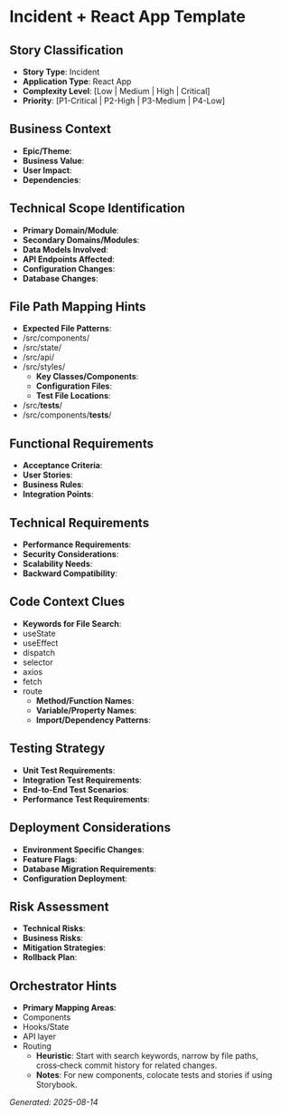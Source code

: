 # Incident + React App Template


## Story Classification
- **Story Type**: Incident
- **Application Type**: React App
- **Complexity Level**: [Low | Medium | High | Critical]
- **Priority**: [P1-Critical | P2-High | P3-Medium | P4-Low]


## Business Context
- **Epic/Theme**: 
- **Business Value**: 
- **User Impact**: 
- **Dependencies**:


## Technical Scope Identification
- **Primary Domain/Module**: 
- **Secondary Domains/Modules**: 
- **Data Models Involved**: 
- **API Endpoints Affected**: 
- **Configuration Changes**: 
- **Database Changes**:


## File Path Mapping Hints
- **Expected File Patterns**:
- /src/components/
- /src/state/
- /src/api/
- /src/styles/
    - **Key Classes/Components**: 
    - **Configuration Files**: 
    - **Test File Locations**:
- /src/__tests__/
- /src/components/__tests__/


## Functional Requirements
- **Acceptance Criteria**: 
- **User Stories**: 
- **Business Rules**: 
- **Integration Points**:


## Technical Requirements
- **Performance Requirements**: 
- **Security Considerations**: 
- **Scalability Needs**: 
- **Backward Compatibility**:


## Code Context Clues
- **Keywords for File Search**:
- useState
- useEffect
- dispatch
- selector
- axios
- fetch
- route
    - **Method/Function Names**: 
    - **Variable/Property Names**: 
    - **Import/Dependency Patterns**:


## Testing Strategy
- **Unit Test Requirements**: 
- **Integration Test Requirements**: 
- **End-to-End Test Scenarios**: 
- **Performance Test Requirements**:


## Deployment Considerations
- **Environment Specific Changes**: 
- **Feature Flags**: 
- **Database Migration Requirements**: 
- **Configuration Deployment**:


## Risk Assessment
- **Technical Risks**: 
- **Business Risks**: 
- **Mitigation Strategies**: 
- **Rollback Plan**:


## Orchestrator Hints
- **Primary Mapping Areas**:
- Components
- Hooks/State
- API layer
- Routing
    - **Heuristic**: Start with search keywords, narrow by file paths, cross‑check commit history for related changes.
    - **Notes**: For new components, colocate tests and stories if using Storybook.


_Generated: 2025-08-14_
